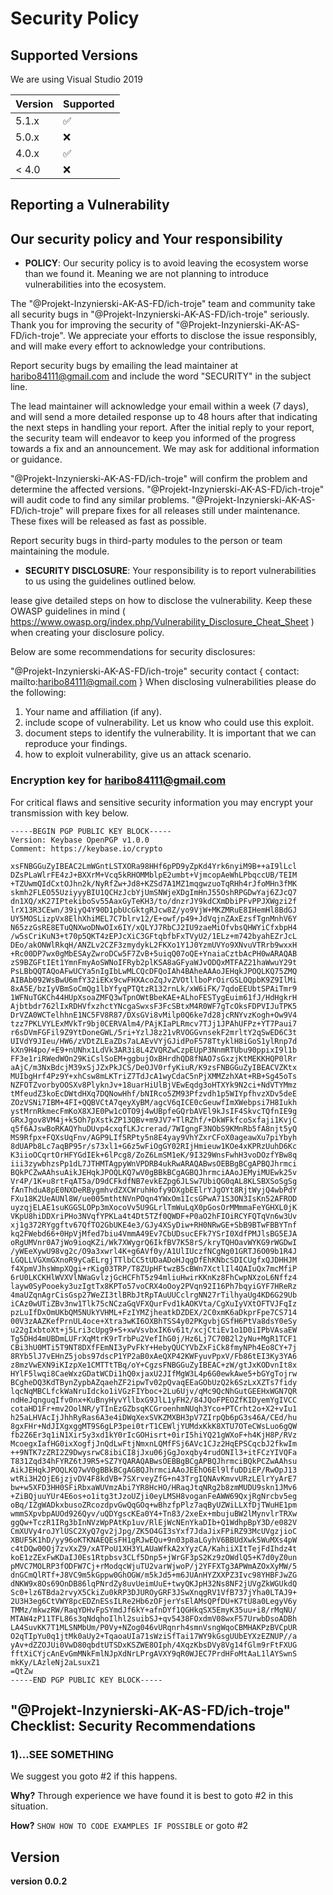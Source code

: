 ﻿# Security Policy

## Supported Versions

We are using Visual Studio 2019

| Version | Supported          |
| ------- | ------------------ |
| 5.1.x   | :white_check_mark: |
| 5.0.x   | :x:                |
| 4.0.x   | :white_check_mark: |
| < 4.0   | :x:                |

## Reporting a Vulnerability

## Our security policy and Your responsibility

- **POLICY**: Our security policy is to avoid leaving the ecosystem worse than we found it. Meaning we are not planning to introduce vulnerabilities into the ecosystem.

The "@Projekt-Inzynierski-AK-AS-FD/ich-troje" team and community take all security bugs in "@Projekt-Inzynierski-AK-AS-FD/ich-troje" seriously. 
Thank you for improving the security of "@Projekt-Inzynierski-AK-AS-FD/ich-troje". We appreciate your efforts to disclose the issue responsibly, and will make every effort to acknowledge your contributions.

Report security bugs by emailing the lead maintainer at haribo84111@gmail.com and include the word "SECURITY" in the subject line.

The lead maintainer will acknowledge your email within a week (7 days), and will send a more detailed response up to 48 hours after that indicating the next steps in handling your report. 
After the initial reply to your report, the security team will endeavor to keep you informed of the progress towards a fix and an announcement. We may ask for additional information or guidance.

"@Projekt-Inzynierski-AK-AS-FD/ich-troje" will confirm the problem and determine the affected versions.
"@Projekt-Inzynierski-AK-AS-FD/ich-troje" will audit code to find any similar problems.
"@Projekt-Inzynierski-AK-AS-FD/ich-troje" will prepare fixes for all releases still under maintenance. These fixes will be released as fast as possible.

Report security bugs in third-party modules to the person or team maintaining the module.

- **SECURITY DISCLOSURE**: Your responsibility is to report vulnerabilities to us using the guidelines outlined below.

lease give detailed steps on how to disclose the vulnerability. 
Keep these OWASP guidelines in mind ( https://www.owasp.org/index.php/Vulnerability_Disclosure_Cheat_Sheet ) when creating your disclosure policy.

Below are some recommendations for security disclosures:

"@Projekt-Inzynierski-AK-AS-FD/ich-troje" security contact { contact: mailto:haribo84111@gmail.com }
When disclosing vulnerabilities please do the following:
  1. Your name and affiliation (if any).
  2. include scope of vulnerability. Let us know who could use this exploit.
  3. document steps to identify the vulnerability. It is important that we can reproduce your findings. 
  4. how to exploit vulnerability, give us an attack scenario.

### Encryption key for haribo84111@gmail.com
For critical flaws and sensitive security information you may encrypt your transmission with key below.
```
-----BEGIN PGP PUBLIC KEY BLOCK-----
Version: Keybase OpenPGP v1.0.0
Comment: https://keybase.io/crypto

xsFNBGGuZyIBEAC2LmWGntLSTXORa98HHf6pPD9yZpKd4Yrk6nyiM9B++aI9lLcl
DZsPLaWlrFE4zJ+BXXrM+Vcq5kRHOMMblpE2umbt+VjmcopAeWhLPbqccUB/TEIM
+TZUwmQIdCxtOJhn2k/NyRfZw+Jd8+KZSd7A1MZ1mqgwzuoTqRHh4rJfoMHn3fMK
skmh2FLEO55UziyyyBIU1QCHzJcbYjUmSNWjeXDgImHnJ55OshRPGDwYaj6ZJcQ7
dn1XQ/xK27IPtekiboSv55AaxGyTeKH3/to/dnzrJY9kdCXmDbiPFvPPJXWgzi2f
lrX13R3CEwn/39iyQ4Y90D1pbUcGktgRJcw8Z/yo9VjW+MKZMRuE8IHemHl8BdGJ
UY5MOSLizpVx8ElhXhiMEL7C7blrv12/E+owf/p49+JdVqjnZAxEzsfTgnMnhV6Y
N65zzGsRE8ETuQNXwoDNwOIx6IY/xQLYJ7RbCJ2IU9zaeMiOfvbsQHWYiCfxbpH4
/w5sCriKuN3+t70p5QKT4zEPJcXiC3GFtqbfbFxTVyU2/1ELz+m742byahEZrJcL
DEo/akONWlRkqH/ANZLv2CZF3zmydykL2FKXo1Y1J0YzmUVYo9XNvuVTRrb9wxxH
+Rc00DP7wx0gMbESAyZwroDCw5F7ZvB+5uiqQ07oQE+YnaiaCztbAcPH0wARAQAB
zS9BZGFtIEt1YmnFmyAoSWNoIFRyb2plKSA8aGFyaWJvODQxMTFAZ21haWwuY29t
PsLBbQQTAQoAFwUCYa5nIgIbLwMLCQcDFQoIAh4BAheAAAoJEHqkJPOQLKQ75ZMQ
AIBAb092WsBwU6mfY32iEKx9cwFHXAcoZqJvZVOtllboPrOirGSLOQpbK9Z9IlMi
8xA5E/bzIyVBmSoCmQg1lbYfyqPTQtzR132rnLk/xW6iFK/7qdoEEUbtSPAiTmr9
1WFNuTGKCh44HUpXsoaZMFQ3wTpnOWtBbeKAE+ALhoFESTygEuim61fJ/HdHgkrH
Ajbtbdr762lIxRDHVfxzhctYNcgaSwxsF3FcSBtxM4R0WF7gTcOksFDPVIJuTPK5
DrVZA0WCTelhhnE1NC5FV8R87/DXsGVi8vMilp0Q6ke7d28jcRNYvzKogh+Ow9V4
tzz7PKLVYLExMVkTr9bj0CERVAlm4/PAjKIaPLRmcv7TJj1JPAhUFPz+YT7Paui7
r6sDVmFGFil9Z9YtDoneGWL/5ri+YzlJ8z21vRVOGGvnsekF2mrltY2qSwED6C3t
UIVdY9JIeu/HW6/zVDtZLEaZDs7aLAEvVYjGJidPoF578TtyklH8iGoS1ylRnp7d
kXn9H4po/+E9+nUNhx1LdVk3AR3i8L4ZVQRZwCzpEUpP3NnmRTUbu90ppixI9l1b
FF3e1riRWedWOn29KiCslSoEM+ggbujOxBHrdhQD8fNAO7sGxzjKtMEKKHQP0lRr
aAjC/m3NxBdcjM39xSjJZxPkJCS/DeOJV0rfyKiuR/K9zsFNBGGuZyIBEACVZKtx
MUIbgHrf4Pz9Y+xhCsw8mLKTriZ7TdJcA1wyCdaC5nPjXMMZzhXAt+RB+Sg45oTs
NZFOTZvorbyOOSXv8PlyknJv+18uarHiUlBjVEwEqdg3oHTXYk9N2ci+NdVTYMmz
tMfeudZ3koEcDWtdHXq7DQNowHhf/bNIRco5ZM93Pfzvdh1p5WIYpfhvzXDv5deE
ZOzVSNi7IBM+4FI+QQBVCtA7qeyXyBM/agcV6qICE0cGeuwfImXWebpsi7H8Iukh
ystMrnRkmecFmKoX8XJE0Pw1cOTO9j4wUBpfeGQrbAVEl9kJsIF4SkvcTQfnIE9g
GRxJgov8VM4j+k5Oh7pXstkZP13QBv+m9JV7+TlRZhf/+DkWFkfcoSxfaji1KvjC
q5f6AJswBoRKAQYhuDUvp4cxqfLKJcrerad/7WIgngF3NObS9KMnRb5fA8njt5yQ
MS9Rfpx+FQXsUqFnv/AGP9LIf5RPty5n8E4yay9VhYZxrCFoX0ageawXu7piYbyh
8dUAPb8Lc7aqBP95r/s73xl1+G6z5wFiOgGY02RIjHmieuw1KOe4xKPRzUuhD6Kc
K3iioOCqrtOrHFYGdIEk+6lPcg8/ZoZ6LmSM1eK/9I329WnsFwhH3voDOzfYBw8q
iii3zywbhzsPp1dL7JTHMTAgpyWnVPDRB4ukRwARAQABwsOEBBgBCgAPBQJhrmci
BQkPCZwAAhsuAikJEHqkJPOQLKQ7wV0gBBkBCgAGBQJhrmciAAoJEMyiMUEwk25v
Vr4P/1K+u8rtFqAT5a/D9dCFkdfNB7evkEZpg6JLSw7UbiQG0qAL8KLSBXSoSgSg
fAnThduA8pE0NXDeRBygmhvdZXCWruhHofy9DXgbEElrYJgOYt8RjtWyjQ4wbPdY
FXu18K2UeAUNl8W/ue005mthtNVnPOqn4YWxOm1IcsGPwA71S3ON3IsKn52AFROD
uyzqjELAE1suKGGSLOPp3mXocoVv5U9GLrlTmWuLqX0pGosOrMMmmaFeYGHXL0jK
VKpU8hiDDXriPHo3NVqfYPKLa4t4Dt5TZf0QWDF+P0aO2hFIOiRCYFQTqVn6w3Uv
xj1g372RYggftv67QfTO2GbUKE4e3/GJy4XSyDiw+RH0NRwGE+SbB9BTwFBBYTnf
kq2FWebd66+0HpVjMfed7biu4VmmA49Ev7CbUDsucEFk7YSrI0XdfPMJlsBG5EJA
oRgUMVnr0A7jWo9ioqKZi/Wk7XWygrQ6IkfBV7K58rS/kryTQHOavWYKG9rWGDwI
/yWEeXywU98vg2c/O9a3xwrl4K+g6AVf0y/A1UlIUczfNCgNg01GRTJ6O09b1R4J
LGQLLVGXmGXnoR9yCaELrgjTTlbCC5tUDaADoHJqgDfEhKNbcSDICUgfxQJDHHJM
f4XpmVJhsWmpXQgi+rKig03TRP/T8ZUpHFtwzB5cBWn7XctlIl4QAIuQx7mcMfiP
6rU0LKCKHlWVXVlNWaGvlzjGcHCFhT5z94mliuHwirKKnKz8FhCwpNXzoL6Nffz4
layw0SyPooeky3uzIgtTx8KPTo57voCRX4oOoy2PVqn92I16Ph7bqyiGYF7HReRz
4maUZqnAgrCisGsp27WeZI3tlBRbJtRpTAuUUCclrgNN27rTilhyaUg4KD6G29Ub
iCAz0wUTiZBv3nw1Tlk75cNCzaGqVFXQurFvd1kAOKVta/CgXuIyVXtOFTVJFqIz
pzLuIfDxOmUKbQM5NUkYVHML+FzIYMZjheatkDZDEX/2C0xmK6aDkprFpe7CS714
00V3zAAZKefPrnUL4oce+Xtra3wKI6OXBhTSS4y02PKgvbjGSfH6PtVa8dsY0eSy
u22gIxbtoXt+j5Lri3cUpg9+S+xwVsvbxIK6v61t/xcjCtiEv1o1D0iIPbVAsaEW
Tg5DHd4mUBDmLUFrXqMtrK9rTrbPu2VefIhG0j/Hz6Lj7C70B2l2yNu+MgR1TCF1
CBi3hU0MTi5T9NT8DXfFEmNI3yPvFkY+HebyQUCYVbZxFiCk8fmyNPh4Eo8CY+7j
8RYb5lJ7vEHnZ5jobs97dscP1YP2aB0xAeQXP42KWFyuvPpxV/Fb86tEI3Ky3YA6
z8mzVwEXN9iKIzpXe1CMTTtTBq/oY+CgzsFNBGGuZyIBEAC+zW/gtJxKODvnIt8x
HYlF5lwqi8CaeWxzGDatWCDi1hQ0xjaxU2JIfMgW3L4p6G0ewkAwe5+bGYgTojrw
BCgheDQ3KdTBynZypbAZqaehZF2ipwTv02pQvaqEEaGObUzQ2k6SzLxXZTs7fidy
lqcNqMBCLfckWaNruIdcko1iVGzFIYboc+2Lu6Ujv/qMc9QcNhGutGEEHxWGN7QR
ndHeJqnguqIfv0nx+KuBnyHyvYllbxG9JlL1yFH2/84JQoFPEOZfKIDyemYgIVCC
cotaHD1Fr+mv2OolNR/yTInEzGZbsqKCGroenhmNUqh3Yco+PTCrht2o+X2+vIu1
h25aLHVAcIjJhhRyRas6A3e4iDWqXexSVKZMXBH3pV7ZIrpQb6pG3s46A/CEd/hu
8gxFHr+NdJIXgxggMT9S6gLP3pei0trT1CEWljYUMdxKkK8XTU7OTeCWsLuo6gQW
fb2Z6Er3q1iN1Xir5y3xd1kY0rIcGOHisrt+0irI5hiYQ21gWXoF+h4KjH8P/RVz
McoegxIafHG0ixXogfjJnQdLwFtjNmxnLQMfFSj6AVc1CJz2HqEPSCqcbJ2fkwIm
++9NTK7zZRI2Z9DwysrwC8ibiCI8jJxu06jGgJoxqby4rudONIl3+itFCzYIVQFa
T831Zqd34hFYRZ6tJ9R5+SZ7YQARAQABwsOEBBgBCgAPBQJhrmciBQkPCZwAAhsu
AikJEHqkJPOQLKQ7wV0gBBkBCgAGBQJhrmciAAoJEEhO6El9lfuDDiEP/RwOpJ13
wtRi3H2OjE6jzjvDV4F8kdVB+7SXrveyZfG+n43TrgIQNAvKmvvURzLElrYyArE7
bw+w5XFD3HH0SFiRbxaWUVmzAbi7YR8HcHO/HRaqJtqNRg2b8zmMUDU9skn1JMv6
+ZiBQjuuYUr4E6os+o1itg3tJzoUZji0eyLMSH8voganFeAWW69QxjRgNrcbv5eg
oBq/IZgWADkxbusoZRcozdpvGwQqGOq+wBhzfpPlz7aqByUZWiLLXfDjTWuHE1pm
wmmSXpvbpAUOd926Qyv/uQDYgscKEa0Y4+Tn83/2xeEx+mbujuBW2lMynvlrTRXw
ggQw+TczR1IRg3bInNVzWpPAtKp1uv/RlEjWcNEnYkaDIb+Q1WdhpBpY3D/e082V
CmXUVy4roJYlUSC2XyQ7gv2jJpg/ZK5O4GI3sYxf7JdaJixFPiRZ93McUVgzjioC
XBUF5K1hD/yy96oKTKNAEQEsFH1gRJwEQu+9n03p8aLGyhV6BBUdXwk5WuMXs4pW
c4tDQw00Oj7zvXxZ9/xATPoU1XH3YLAUaWfkA2xYyzCA/KahiiXItTejFdIhdz4t
koE1zZExFwKDaIJ0Es1Rtpbsv3CLf5Dnp5+jWrGF3pS2Kz9zOWdlQ5+K7d0yZ0un
pMVC7MOLRP3fODFW7Cj+rModqcWjuTU2varWjwoP/j2YFFXTg3APWmAZOxXyMW/5
dnGCmQlRTf+J8VC9m5kGppw0GhOGW/m5kJd5+m6JUAnHYZXXPZ3Ivc98YHBFJwZG
dNKW9x8Os69OnDB86lqPNrdZy8uvUeimUuE+twyQKJpH32Ns8NF2jUVgZkWGUkdQ
Sc0+lz6TBda2rvyX5CkiZu0kRP3DJUROyGRF3JSwXnqgRV1VfB737jYha0LTAJ9+
2U3H3eg6CtVWY8pcEDZnESsILRe2Hb6zOFjerYsElAMsQPfDU+K7tU8a0LegyV6y
TMMz/mkwzRW/RaqYDHvFpSYmdJf6kY+afnDYf1QGHkqSX5EmyK35uu+i8/rMqNU/
MTAW4zP11TFL86s3qNdqhoIlhl2suibSJ+qv5438FOxdmV08wxF57UrwbDsoADBh
LA4SuvKK7T1MLSNMbUm/P0Vy+NZog046vURqnrh4smnVsngWqoCBMHAKPzBVCpUR
O2qTIpYu0q1jtMk0aUy2+TqaoaUIa71sWziSfTai17WY9kGsgUUbEYXzEZNUP//a
yAv+dZZOJUi0VwD80qbdtUTSDxKSZWE8OIph/4XqzKbsDVy8Vg14fGlm9rFtFXUG
fftXiCYjcAnEvGmMNkFmlNJpXdNrLPrgAVXY9qR0WJEC7PrdHFoMtAaL1lAYSwnS
mkKy/LAzleNj2aLsuxZ1
=QtZw
-----END PGP PUBLIC KEY BLOCK-----

```

## "@Projekt-Inzynierski-AK-AS-FD/ich-troje" Checklist: Security Recommendations

### 1)...SEE SOMETHING
We suggest you goto #2 if this happens.

**Why?**
Through experience we have found it is best to goto #2 in this situation.

**How?**
`SHOW HOW TO CODE EXAMPLES IF POSSIBLE`
or goto #2

## Version
**version 0.0.2**